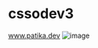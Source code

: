 # cssodev3
www.patika.dev
![image](https://user-images.githubusercontent.com/105206130/183993723-9bc4b088-a626-4a2c-bc2e-93332379ff13.png)
